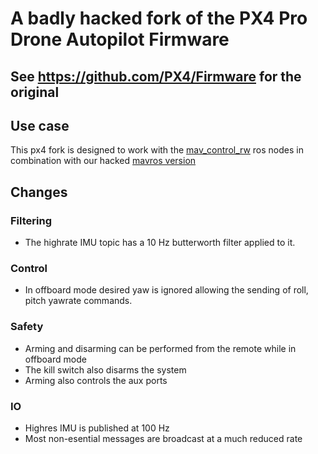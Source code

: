 # A badly hacked fork of the PX4 Pro Drone Autopilot Firmware

## See https://github.com/PX4/Firmware for the original

## Use case

This px4 fork is designed to work with the [mav_control_rw](https://github.com/ethz-asl/mav_control_rw) ros nodes in combination with our hacked [mavros version](https://github.com/ethz-asl/mavros)
## Changes

### Filtering
* The highrate IMU topic has a 10 Hz butterworth filter applied to it.

### Control
* In offboard mode desired yaw is ignored allowing the sending of roll, pitch yawrate commands.

### Safety
* Arming and disarming can be performed from the remote while in offboard mode
* The kill switch also disarms the system
* Arming also controls the aux ports

### IO
* Highres IMU is published at 100 Hz
* Most non-esential messages are broadcast at a much reduced rate
